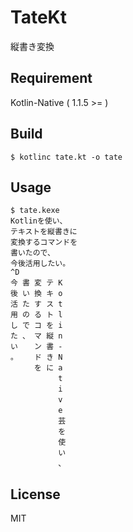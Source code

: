 # TateKt

縦書き変換

## Requirement
Kotlin-Native ( 1.1.5 >= )

## Build
```console
$ kotlinc tate.kt -o tate
```

## Usage

```
$ tate.kexe
Kotlinを使い、
テキストを縦書きに
変換するコマンドを
書いたので、
今後活用したい。
^D
今 書 変 テ K
後 い 換 キ o
活 た す ス t
用 の る ト l
し で コ を i
た 、 マ 縦 n
い 　 ン 書 -
。 　 ド き N
　 　 を に a
　 　 　 　 t
　 　 　 　 i
　 　 　 　 v
　 　 　 　 e
　 　 　 　 芸
　 　 　 　 を
　 　 　 　 使
　 　 　 　 い
　 　 　 　 、
```

## License

MIT

